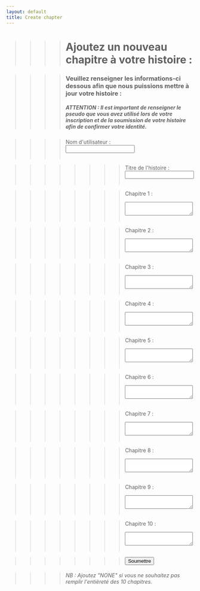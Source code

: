 ```yaml
---
layout: default
title: Create chapter
---
```


>>>># Ajoutez un nouveau chapitre à votre histoire :

>>>>### Veuillez renseigner les informations-ci dessous afin que nous puissions mettre à jour votre histoire :
>>>>##### ATTENTION : Il est important de renseigner le pseudo que vous avez utilisé lors de votre inscription et de la soumission de votre histoire afin de confirmer votre identité.

>>>><form action="https://formspree.io/f/mvgpjkyn" method="POST">
>>>><label for="ut"> Nom d'utilisateur :</label><br>
>>>><input type="text" id="ut" name="ut"><br><br>

>>>>>>>><label for="title">Titre de l'histoire :</label><br>
>>>>>>>><input type="text" id="title" name="title"><br><br>

>>>>>>>><label for="chapter-1">Chapitre 1 :</label><br>
>>>>>>>><textarea id="chapter-1" name="chapter-1"></textarea><br><br>
  
>>>>>>>><label for="chapter-2">Chapitre 2 :</label><br>
>>>>>>>><textarea id="chapter-1" name="chapter-1"></textarea><br><br>

>>>>>>>><label for="chapter-3">Chapitre 3 :</label><br>
>>>>>>>><textarea id="chapter-1" name="chapter-1"></textarea><br><br>

>>>>>>>><label for="chapter-4">Chapitre 4 :</label><br>
>>>>>>>><textarea id="chapter-1" name="chapter-1"></textarea><br><br>

>>>>>>>><label for="chapter-5">Chapitre 5 :</label><br>
>>>>>>>><textarea id="chapter-1" name="chapter-1"></textarea><br><br>

>>>>>>>><label for="chapter-6">Chapitre 6 :</label><br>
>>>>>>>><textarea id="chapter-1" name="chapter-1"></textarea><br><br>

>>>>>>>><label for="chapter-7">Chapitre 7 :</label><br>
>>>>>>>><textarea id="chapter-1" name="chapter-1"></textarea><br><br>

>>>>>>>><label for="chapter-8">Chapitre 8 :</label><br>
>>>>>>>><textarea id="chapter-1" name="chapter-1"></textarea><br><br>

>>>>>>>><label for="chapter-9">Chapitre 9 :</label><br>
>>>>>>>><textarea id="chapter-1" name="chapter-1"></textarea><br><br>

>>>>>>>><label for="chapter-10">Chapitre 10 :</label><br>
>>>>>>>><textarea id="chapter-1" name="chapter-1"></textarea><br><br>

>>>>>>>><input type="submit" value="Soumettre">
</form>

>>>>###### NB : Ajoutez "NONE" si vous ne souhaitez pas remplir l'entièreté des 10 chapitres.
